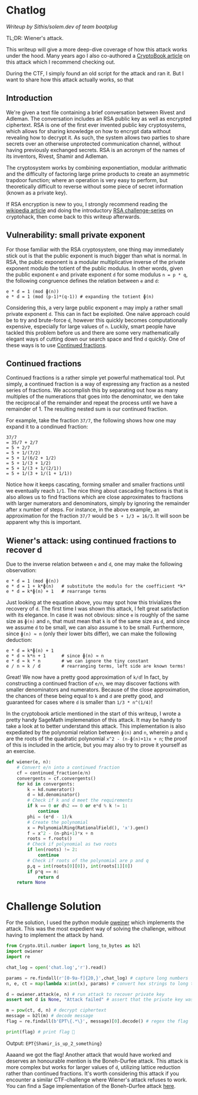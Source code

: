 
# Chatlog

*Writeup by Sithis/solem.dev of team bootplug*

TL;DR: Wiener's attack.

This writeup will give a more deep-dive coverage of how this attack works under the hood. Many years ago I also co-authored a [CryptoBook article](https://cryptohack.gitbook.io/cryptobook/untitled/low-private-component-attacks/wieners-attack) on this attack which I recommend checking out.

During the CTF, I simply found an old script for the attack and ran it. But I want to share how this attack actually works, so that 

## Introduction 

We're given a text file containing a brief conversation between Rivest and Adleman. The conversation includes an RSA public key as well as encrypted ciphertext. RSA is one of the first ever invented public key cryptosystems, which allows for sharing knowledge on how to encrypt data without revealing how to decrypt it. As such, the system allows two parties to share secrets over an otherwise unprotected communication channel, without having previously exchanged secrets. RSA is an acronym of the names of its inventors, Rivest, Shamir and Adleman.

The cryptosystem works by combining exponentiation, modular arithmatic and the difficulty of factoring large prime products to create an asymmetric trapdoor function; where an operation is very easy to perform, but theoretically difficult to reverse without some piece of secret information (known as a private key).

If RSA encryption is new to you, I strongly recommend reading the [wikipedia article](https://en.wikipedia.org/wiki/RSA_(cryptosystem)) and doing the introductory [RSA challenge-series](https://cryptohack.org/challenges/rsa/) on cryptohack, then come back to this writeup afterwards.

## Vulnerability: small private exponent

For those familiar with the RSA cryptosystem, one thing may immediately stick out is that the public exponent is much bigger than what is normal. In RSA, the public exponent is a modular multiplicative inverse of the private exponent modulo the totient of the public modulus. In other words, given the public exponent `e` and private exponent `d` for some modulus `n = p * q`, the following congruence defines the relation between `e` and `d`:

```
e * d = 1 (mod ɸ(n))
e * d = 1 (mod (p-1)*(q-1)) # expanding the totient ɸ(n)
```

Considering this, a very large public exponent `e` may imply a rather small private exponent `d`. This can in fact be exploited. One naïve approach could be to try and brute-force `d`, however this quickly becomes computationally expensive, especially for large values of `n`. Luckily, smart people have tackled this problem before us and there are some very mathematically elegant ways of cutting down our search space and find `d` quickly. One of these ways is to use [Continued fractions](https://en.wikipedia.org/wiki/Continued_fraction).

## Continued fractions

Continued fractions is a rather simple yet powerful mathematical tool. Put simply, a continued fraction is a way of expressing any fraction as a nested series of fractions. We accomplish this by separating out how as many multiples of the numerations that goes into the denominator, we den take the reciprocal of the remainder and repeat the process until we have a remainder of 1. The resulting nested sum is our continued fraction. 

For example, take the fraction `37/7`, the following shows how one may expand it to a condinued fraction:

```
37/7
= 35/7 + 2/7
= 5 + 2/7
= 5 + 1/(7/2)
= 5 + 1/(6/2 + 1/2)
= 5 + 1/(3 + 1/2)
= 5 + 1/(3 + 1/(2/1))
= 5 + 1/(3 + 1/(1 + 1/1))
```

Notice how it keeps cascating, forming smaller and smaller fractions until we eventually reach `1/1`. The nice thing about cascading fractions is that is also allows us to find fractions which are close approximates to fractions with larger numerators and denominators, simply by ignoring the remainder after x number of steps. For instance, in the above example, an approximation for the fraction `37/7` would be `5 + 1/3 = 16/3`. It will soon be apparent why this is important.

## Wiener's attack: using continued fractions to recover d

Due to the inverse relation between `e` and `d`, one may make the following observation:

```
e * d = 1 (mod ɸ(n))
e * d = 1 + k*ɸ(n)   # substitute the modulo for the coefficient *k*
e * d = k*ɸ(n) + 1   # rearrange terms
```

Just looking at the equation above, you may spot how this trivializes the recovery of `d`. The first time I was shown this attack, I felt great satisfaction with its elegance. In case it was not obvious: since `e` is roughly of the same size as `ɸ(n)` and `n`, that must mean that `k` is of the same size as `d`, and since we assume `d` to be small, we can also assume `k` to be small. Furthermore, since `ɸ(n) ≈ n` (only their lower bits differ), we can make the following deduction:

```
e * d = k*ɸ(n) + 1
e * d ≈ k*n + 1      # since ɸ(n) ≈ n
e * d ≈ k * n        # we can ignore the tiny constant
e / n ≈ k / d        # rearranging terms, left side are known terms!
```

Great! We now have a pretty good approximation of `k/d`! In fact, by constructing a continued fraction of `e/n`, we may discover factions with smaller denominators and numerators. Because of the close approximation, the chances of these being equal to `k` and `d` are pretty good, and guaranteed for cases where `d` is smaller than `1/3 * n^(1/4)`!

In the cryptobook article mentioned in the start of this writeup, I wrote a pretty handy SageMath implemenation of this attack. It may be handy to take a look at to better understand this attack. This implementation is also expediated by the polynomial relation between `ɸ(n)` and `n`, wherein `p` and `q` are the roots of the quadratic polynomial `x^2 - (n-ɸ(n)+1)x + n`; the proof of this is included in the article, but you may also try to prove it yourself as an exercise.

```py
def wiener(e, n):
    # Convert e/n into a continued fraction
    cf = continued_fraction(e/n)
    convergents = cf.convergents()
    for kd in convergents:
        k = kd.numerator()
        d = kd.denominator()
        # Check if k and d meet the requirements
        if k == 0 or d%2 == 0 or e*d % k != 1:
            continue
        phi = (e*d - 1)/k
        # Create the polynomial
        x = PolynomialRing(RationalField(), 'x').gen()
        f = x^2 - (n-phi+1)*x + n
        roots = f.roots()
        # Check if polynomial as two roots
        if len(roots) != 2:
            continue
        # Check if roots of the polynomial are p and q
        p,q = int(roots[0][0]), int(roots[1][0])
        if p*q == n:
            return d
    return None
```

# Challenge Solution

For the solution, I used the python module [oweiner](https://github.com/orisano/owiener) which implements the attack. This was the most expedient way of solving the challenge, without having to implement the attack by hand.

```py
from Crypto.Util.number import long_to_bytes as b2l
import owiener
import re

chat_log = open('chat.log','r').read()

params = re.findall(r'[0-9a-f]{20,}',chat_log) # capture long numbers
n, e, ct = map(lambda x:int(x), params) # convert hex strings to long types

d = owiener.attack(e, n) # run attack to recover private key
assert not d is None, "Attack failed" # assert that the private key was found

m = pow(ct, d, n) # decrypt ciphertext
message = b2l(m) # decode message
flag = re.findall(b'EPT\{.*\}', message)[0].decode() # regex the flag

print(flag) # print flag 🥳
```

Output: `EPT{Shamir_is_up_2_something}`

Aaaand we got the flag! Another attack that would have worked and deserves an honourable mention is the Boneh-Durfee attack. This attack is more complex but works for larger values of `d`, utilizing lattice reduction rather than continued fractions. It's worth considering this attack if you encounter a similar CTF-challenge where Wiener's attack refuses to work. You can find a Sage implementation of the Boneh-Durfee attack [here](https://github.com/mimoo/RSA-and-LLL-attacks/blob/master/boneh_durfee.sage).